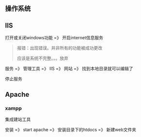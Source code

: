  

## 操作系统



## IIS 

打开或关闭windows功能 =》 开启internet信息服务

>报错：出现错误。并非所有的功能被成功更改
>
>应该是系统不完整。。。放弃

服务 =》 管理工具 =》 IIS =》 网站 =》 找到本地目录就可以编辑了

停止服务

## Apache

### xampp

集成建站工具

安装 =》 start apache =》 安装目录下的htdocs =》 新建web文件夹